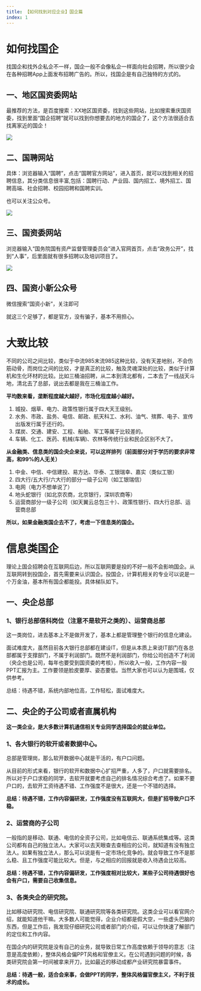```yaml
---
title: 【如何找到对应企业】国企篇
index: 1
---
```


# 如何找国企

找国企和找外企私企不一样，国企一般不会像私企一样面向社会招聘，所以很少会在各种招聘App上面发布招聘广告的。所以，找国企是有自己独特的方式的。

## 一、地区国资委网站

最推荐的方法，是百度搜索：XX地区国资委，找到这些网站，比如搜索重庆国资委，找到里面“国企招聘”就可以找到你想要去的地方的国企了，这个方法很适合去找离家近的国企！

![](https://images-tomcode-1258913748.cos.ap-guangzhou.myqcloud.com/202305271944394.png)

## 二、国聘网站

具体：浏览器输入“国聘”，点击“国聘官方网站”，进入首页，就可以找到相关的招聘信息，其分类信息很丰富,包括：国聘行动、产业园、国内招工、境外招工、国聘高端、社会招聘、校园招聘和国聘实训。

也可以关注公众号。

![](https://images-tomcode-1258913748.cos.ap-guangzhou.myqcloud.com/202305271944305.png)

## 三、国资委网站

浏览器输入“国务院国有资产监督管理委员会”进入官网首页，点击“政务公开”，找到“人事”，后里面就有很多招聘以及培训项目了。

![](https://images-tomcode-1258913748.cos.ap-guangzhou.myqcloud.com/202305271945627.png)

## 四、国资小新公众号

微信搜索“国资小新”，关注即可

就这三个足够了，都是官方，没有骗子，基本不用担心。

# 大致比较

不同的公司之间比较，类似于中流985末流985这种比较，没有天差地别，不会伤筋动骨，而岗位之间的比较，才是真正的比较，触及灵魂深处的比较，类似于计算机和生化环材的比较。比如三桶油招聘，从二本到清北都有，二本去了一线战天斗地，清北去了总部，说出去都是我在三桶油工作。

**平均数来看，垄断程度越大越好，市场化程度越小越好。**

1. 城投、烟草、电力、政策性银行属于四大天王级别。
2. 水务、市政、盐务、电信、邮政、航天科工、水利、油气、殡葬、电子、宣传出版发行属于还行的。
3. 煤炭、交通、建安、工程、船舶、军工等属于比较差的。
4. 车辆、化工、医药、机械(车辆)、农林等传统行业和民企区别不大了。

**从金融类、信息类的国企央企来说，可以这样排列（前面部分对于学历的要求非常高，和99%的人无关）**

1. 中金、中信、中信建投、易方达、华泰、工银瑞幸、嘉实（类似工银）
2. 四大行/五大行/六大行的部分一级子公司（如工银瑞信）
3. 电网（电力不想单说了）
4. 地头蛇银行（如北京农商，北京银行，深圳农商等）
5. 运营商部分一级子公司（如天翼云总包三十）、政策性银行、四大行总部、运营商总部

**所以，如果金融类国企去不了，考虑一下信息类的国企。**

# 信息类国企

理论上国企招聘会在互联网后边，所以互联网要是投的不好一般不会影响国企。从互联网转到投国企，首先需要来认识国企。投国企，计算机相关的专业可以说是一个万金油，基本所有国企都能投。具体梯队如下。

## 一、央企总部

### 1、银行总部信科岗位（注意不是软开之类的）、运营商总部

这一类岗位，进去基本上不是做开发了，基本上都是管理整个银行的信息化建设。

面试难度大，虽然目前各大银行总部都在建设IT，但是从本质上来说IT部门在各总部都属于支撑部门，不属于利润部门。既然不是利润部门，你给公司创造不了利润（央企也是公司，每年也要受到国资委的考核），所以收入一般，工作内容一般PPT汇报为主。工作要领是脸皮要厚、姿态要低。当然大家也可以认为是围城，仅供参考。

总结：待遇不错，系统内部地位高，工作轻松，面试难度大。

## 二、央企的子公司或者直属机构

**这一类企业，是大多数计算机通信相关专业同学选择国企的就业单位。**

### 1、各大银行的软开或者数据中心。

总部是管理岗，那么软开数据中心就是干活的，有户口问题。

从目前的形式来看，银行的软开和数据中心扩招严重，人多了，户口就需要排名。所以对于户口求稳的同学，去软开就要考虑自己的排名情况综合考虑了。如果不要户口的，去软开工资待遇不错、工作强度不是很大，还是一个不错的选择。

**总结：待遇不错，工作内容偏研发，工作强度没有互联网大，但是扩招导致户口不稳。**

### 2、运营商的子公司

一般指的是移动、联通、电信的全资子公司，比如电信云、联通系统集成等。这类公司都有自己的独立法人。大家可以去天眼查去查相应的公司，就知道有没有独立法人。如果有独立法人，那么可以说是有一定市场化竞争的。就会导致工作不是那么稳、且工作强度可能比较大。但是，与之相应的回报就是收入待遇会比较高。

**总结：待遇不错，工作内容偏研发，工作强度相对比较大，某些子公司待遇很好也会有户口，需要自己收集信息。**

### 3、各类央企的研究院。

比如移动研究院、电信研究院、联通研究院等各类研究院。这类企业可以看官网介绍，就能知道他干嘛。大多数人可能觉得，企业介绍都是假大空，一些虚头巴脑的东西，但是工作后，我发现仔细研究公司或者部门的介绍，可以让你快速了解部门的定位和工作内容。

在国企内的研究院是没有自己的业务，就导致日常工作高度依赖于领导的意志（注意是高度依赖），整体风格会偏PPT风格和官僚主义。在公司遇到问题的时候，各类研究院会第一时间被拿来开刀，比如最近的移动成都产业研究院暴雷事件。

**总结：待遇一般，适合会来事，会做PPT的同学，整体风格偏官僚主义，不利于技术的成长。**